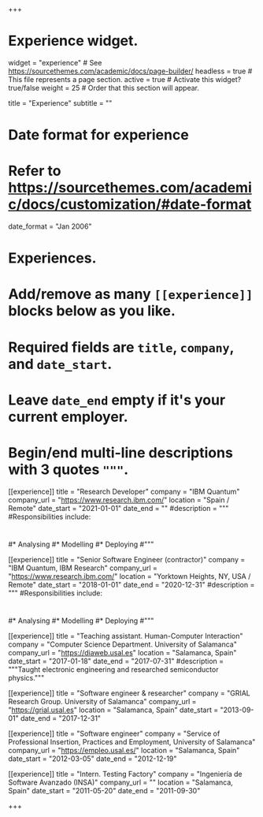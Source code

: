 +++
# Experience widget.
widget = "experience"  # See https://sourcethemes.com/academic/docs/page-builder/
headless = true  # This file represents a page section.
active = true  # Activate this widget? true/false
weight = 25  # Order that this section will appear.

title = "Experience"
subtitle = ""

# Date format for experience
#   Refer to https://sourcethemes.com/academic/docs/customization/#date-format
date_format = "Jan 2006"

# Experiences.
#   Add/remove as many `[[experience]]` blocks below as you like.
#   Required fields are `title`, `company`, and `date_start`.
#   Leave `date_end` empty if it's your current employer.
#   Begin/end multi-line descriptions with 3 quotes `"""`.

[[experience]]
  title = "Research Developer"
  company = "IBM Quantum"
  company_url = "https://www.research.ibm.com/"
  location = "Spain / Remote"
  date_start = "2021-01-01"
  date_end = ""
  #description = """
  #Responsibilities include:
  #
  #* Analysing
  #* Modelling
  #* Deploying
  #"""

[[experience]]
  title = "Senior Software Engineer (contractor)"
  company = "IBM Quantum, IBM Research"
  company_url = "https://www.research.ibm.com/"
  location = "Yorktown Heights, NY, USA / Remote"
  date_start = "2018-01-01"
  date_end = "2020-12-31"
  #description = """
  #Responsibilities include:
  #
  #* Analysing
  #* Modelling
  #* Deploying
  #"""

[[experience]]
  title = "Teaching assistant. Human-Computer Interaction"
  company = "Computer Science Department. University of Salamanca"
  company_url = "https://diaweb.usal.es"
  location = "Salamanca, Spain"
  date_start = "2017-01-18"
  date_end = "2017-07-31"
  #description = """Taught electronic engineering and researched semiconductor physics."""

[[experience]]
  title = "Software engineer & researcher"
  company = "GRIAL Research Group. University of Salamanca"
  company_url = "https://grial.usal.es"
  location = "Salamanca, Spain"
  date_start = "2013-09-01"
  date_end = "2017-12-31"

[[experience]]
  title = "Software engineer"
  company = "Service of Professional Insertion, Practices and Employment, University of Salamanca"
  company_url = "https://empleo.usal.es/"
  location = "Salamanca, Spain"
  date_start = "2012-03-05"
  date_end = "2012-12-19"

[[experience]]
  title = "Intern. Testing Factory"
  company = "Ingeniería de Software Avanzado (INSA)"
  company_url = ""
  location = "Salamanca, Spain"
  date_start = "2011-05-20"
  date_end = "2011-09-30"

+++
